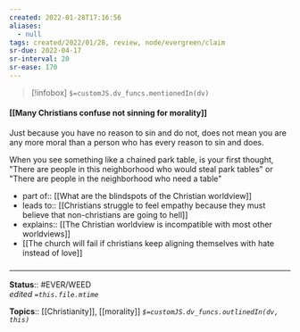 ```yaml
---
created: 2022-01-28T17:16:56 
aliases:
  - null
tags: created/2022/01/28, review, node/evergreen/claim
sr-due: 2022-04-17
sr-interval: 20
sr-ease: 170
---
```

> [!infobox]
`$=customJS.dv_funcs.mentionedIn(dv)`

#### [[Many Christians confuse not sinning for morality]] 

Just because you have no reason to sin and do not, does not mean you are any more moral than a person who has every reason to sin and does.

When you see something like a chained park table, is your first thought, "There are people in this neighborhood who would steal park tables" or "There are people in the neighborhood who need a table"

- part of::  [[What are the blindspots of the Christian worldview]]
- leads to:: [[Christians struggle to feel empathy because they must believe that non-christians are going to hell]]
- explains:: [[The Christian worldview is incompatible with most other worldviews]]
- [[The church will fail if christians keep aligning themselves with hate instead of love]]


### <hr class="footnote"/>

**Status**:: #EVER/WEED  
*edited `=this.file.mtime`*

**Topics**:: [[Christianity]], [[morality]]
*`$=customJS.dv_funcs.outlinedIn(dv, this)`*
